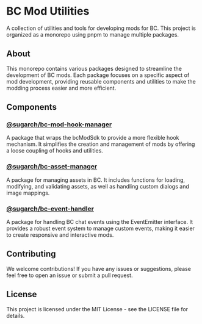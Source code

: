 # BC Mod Utilities

A collection of utilities and tools for developing mods for BC. This project is organized as a monorepo using pnpm to manage multiple packages.

## About

This monorepo contains various packages designed to streamline the development of BC mods. Each package focuses on a specific aspect of mod development, providing reusable components and utilities to make the modding process easier and more efficient.

## Components

### [@sugarch/bc-mod-hook-manager](packages/bc-mod-hook-manager)
A package that wraps the bcModSdk to provide a more flexible hook mechanism. It simplifies the creation and management of mods by offering a loose coupling of hooks and utilities.

### [@sugarch/bc-asset-manager](packages/bc-asset-manager)
A package for managing assets in BC. It includes functions for loading, modifying, and validating assets, as well as handling custom dialogs and image mappings.

### [@sugarch/bc-event-handler](packages/bc-event-handler)
A package for handling BC chat events using the EventEmitter interface. It provides a robust event system to manage custom events, making it easier to create responsive and interactive mods.

## Contributing
We welcome contributions! If you have any issues or suggestions, please feel free to open an issue or submit a pull request.

## License
This project is licensed under the MIT License - see the LICENSE file for details.